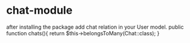 # chat-module
after installing the package add chat relation in your User model.
public function chats(){
      return $this->belongsToMany(Chat::class);
}
